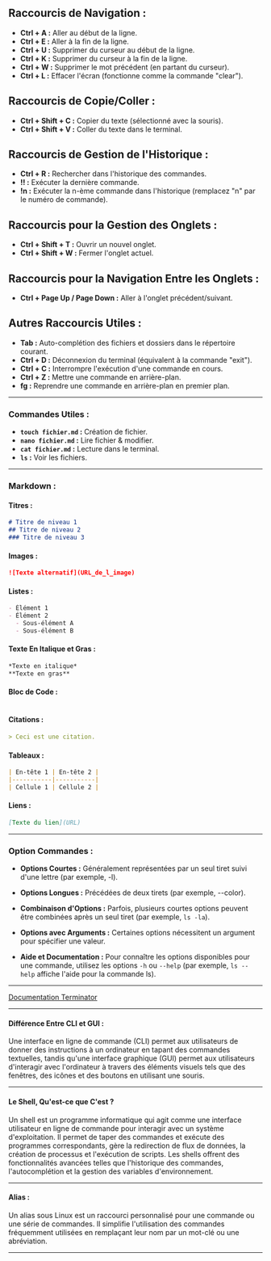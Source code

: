 ## Raccourcis de Navigation :

- **Ctrl + A :** Aller au début de la ligne.
- **Ctrl + E :** Aller à la fin de la ligne.
- **Ctrl + U :** Supprimer du curseur au début de la ligne.
- **Ctrl + K :** Supprimer du curseur à la fin de la ligne.
- **Ctrl + W :** Supprimer le mot précédent (en partant du curseur).
- **Ctrl + L :** Effacer l'écran (fonctionne comme la commande "clear").

## Raccourcis de Copie/Coller :

- **Ctrl + Shift + C :** Copier du texte (sélectionné avec la souris).
- **Ctrl + Shift + V :** Coller du texte dans le terminal.

## Raccourcis de Gestion de l'Historique :

- **Ctrl + R :** Rechercher dans l'historique des commandes.
- **!! :** Exécuter la dernière commande.
- **!n :** Exécuter la n-ème commande dans l'historique (remplacez "n" par le numéro de commande).

## Raccourcis pour la Gestion des Onglets :

- **Ctrl + Shift + T :** Ouvrir un nouvel onglet.
- **Ctrl + Shift + W :** Fermer l'onglet actuel.

## Raccourcis pour la Navigation Entre les Onglets :

- **Ctrl + Page Up / Page Down :** Aller à l'onglet précédent/suivant.

## Autres Raccourcis Utiles :

- **Tab :** Auto-complétion des fichiers et dossiers dans le répertoire courant.
- **Ctrl + D :** Déconnexion du terminal (équivalent à la commande "exit").
- **Ctrl + C :** Interrompre l'exécution d'une commande en cours.
- **Ctrl + Z :** Mettre une commande en arrière-plan.
- **fg :** Reprendre une commande en arrière-plan en premier plan.

---

### Commandes Utiles :

- **`touch fichier.md` :** Création de fichier.
- **`nano fichier.md` :** Lire fichier & modifier.
- **`cat fichier.md` :** Lecture dans le terminal.
- **`ls` :** Voir les fichiers.

---

### Markdown :

#### Titres :
```markdown
# Titre de niveau 1
## Titre de niveau 2
### Titre de niveau 3
```

#### Images :
```markdown
![Texte alternatif](URL_de_l_image)
```

#### Listes :
```markdown
- Élément 1
- Élément 2
  - Sous-élément A
  - Sous-élément B
```

#### Texte En Italique et Gras :
```markdown
*Texte en italique*
**Texte en gras**
```

#### Bloc de Code :
```markdown
```

#### Citations :
```markdown
> Ceci est une citation.
```

#### Tableaux :
```markdown
| En-tête 1 | En-tête 2 |
|-----------|-----------|
| Cellule 1 | Cellule 2 |
```

#### Liens :
```markdown
[Texte du lien](URL)
```

---

### Option Commandes :

- **Options Courtes :** Généralement représentées par un seul tiret suivi d'une lettre (par exemple, -l).
- **Options Longues :** Précédées de deux tirets (par exemple, --color).
- **Combinaison d'Options :** Parfois, plusieurs courtes options peuvent être combinées après un seul tiret (par exemple, `ls -la`).
- **Options avec Arguments :** Certaines options nécessitent un argument pour spécifier une valeur.

- **Aide et Documentation :** Pour connaître les options disponibles pour une commande, utilisez les options `-h` ou `--help` (par exemple, `ls --help` affiche l'aide pour la commande ls).

---

[Documentation Terminator](https://terminator-gtk3.readthedocs.io/en/latest/)

---

#### Différence Entre CLI et GUI :

Une interface en ligne de commande (CLI) permet aux utilisateurs de donner des instructions à un ordinateur en tapant des commandes textuelles, tandis qu'une interface graphique (GUI) permet aux utilisateurs d'interagir avec l'ordinateur à travers des éléments visuels tels que des fenêtres, des icônes et des boutons en utilisant une souris.

---

#### Le Shell, Qu'est-ce que C'est ?

Un shell est un programme informatique qui agit comme une interface utilisateur en ligne de commande pour interagir avec un système d'exploitation. Il permet de taper des commandes et exécute des programmes correspondants, gère la redirection de flux de données, la création de processus et l'exécution de scripts. Les shells offrent des fonctionnalités avancées telles que l'historique des commandes, l'autocomplétion et la gestion des variables d'environnement.

---

#### Alias :

Un alias sous Linux est un raccourci personnalisé pour une commande ou une série de commandes. Il simplifie l'utilisation des commandes fréquemment utilisées en remplaçant leur nom par un mot-clé ou une abréviation.

---
